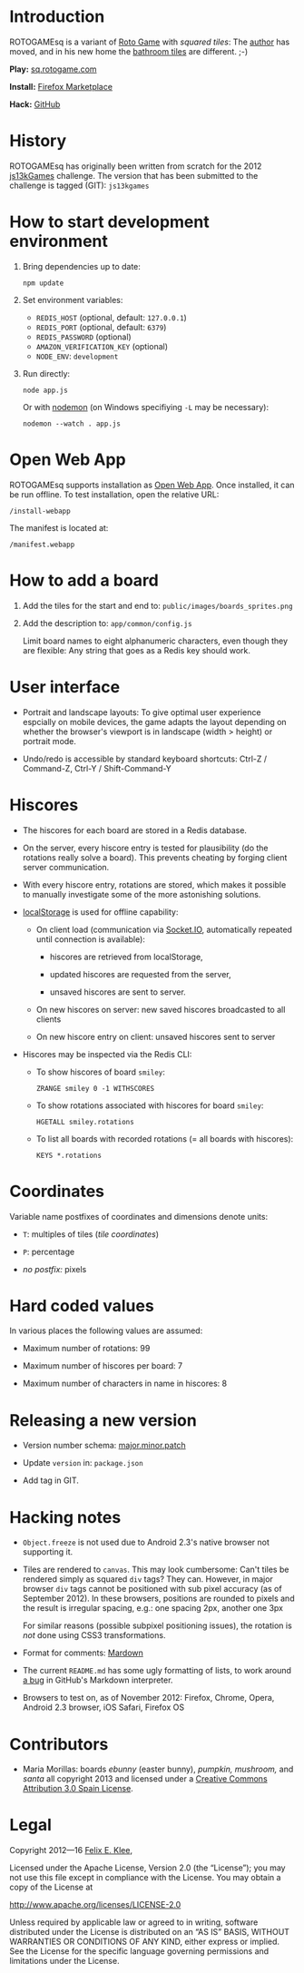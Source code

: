 Introduction
============

ROTOGAMEsq is a variant of [Roto Game][1] with *squared tiles*: The [author][4]
has moved, and in his new home the [bathroom tiles][15] are different. ;-)

**Play:** [sq.rotogame.com][2]

**Install:** [Firefox Marketplace][12]

**Hack:** [GitHub][13]


History
=======

ROTOGAMEsq has originally been written from scratch for the 2012
[js13kGames][3] challenge. The version that has been submitted to the challenge
is tagged (GIT): `js13kgames`


How to start development environment
====================================

 1. Bring dependencies up to date:

        npm update

 2. Set environment variables:
      + `REDIS_HOST` (optional, default: `127.0.0.1`)
      + `REDIS_PORT` (optional, default: `6379`)
      + `REDIS_PASSWORD` (optional)
      + `AMAZON_VERIFICATION_KEY` (optional)
      + `NODE_ENV`: `development`

 3. Run directly:

        node app.js

    Or with [nodemon][5] (on Windows specifiying `-L` may be necessary):

        nodemon --watch . app.js


Open Web App
============

ROTOGAMEsq supports installation as [Open Web App][11]. Once installed, it can
be run offline. To test installation, open the relative URL:

    /install-webapp

The manifest is located at:

    /manifest.webapp


How to add a board
==================

 1. Add the tiles for the start and end to: `public/images/boards_sprites.png`

 2. Add the description to: `app/common/config.js`

    Limit board names to eight alphanumeric characters, even though they are
    flexible: Any string that goes as a Redis key should work.


User interface
==============

  * Portrait and landscape layouts: To give optimal user experience espcially
    on mobile devices, the game adapts the layout depending on whether the
    browser's viewport is in landscape (width > height) or portrait mode.

  * Undo/redo is accessible by standard keyboard shortcuts: Ctrl-Z / Command-Z,
    Ctrl-Y / Shift-Command-Y


Hiscores
========

  * The hiscores for each board are stored in a Redis database.

  * On the server, every hiscore entry is tested for plausibility (do the
    rotations really solve a board). This prevents cheating by forging client
    server communication.

  * With every hiscore entry, rotations are stored, which makes it possible to
    manually investigate some of the more astonishing solutions.

  * [localStorage][6] is used for offline capability:

      + On client load (communication via [Socket.IO][7], automatically
        repeated until connection is available):

          - hiscores are retrieved from localStorage,

          - updated hiscores are requested from the server,

          - unsaved hiscores are sent to server.

      + On new hiscores on server: new saved hiscores broadcasted to all
        clients

      + On new hiscore entry on client: unsaved hiscores sent to server

  * Hiscores may be inspected via the Redis CLI:

      + To show hiscores of board `smiley`:

            ZRANGE smiley 0 -1 WITHSCORES

      + To show rotations associated with hiscores for board  `smiley`:

            HGETALL smiley.rotations

      + To list all boards with recorded rotations (= all boards with
        hiscores):

            KEYS *.rotations


Coordinates
===========

Variable name postfixes of coordinates and dimensions denote units:

  * `T`: multiples of tiles (*tile coordinates*)

  * `P`: percentage

  * *no postfix:* pixels


Hard coded values
=================

In various places the following values are assumed:

  * Maximum number of rotations: 99

  * Maximum number of hiscores per board: 7

  * Maximum number of characters in name in hiscores: 8


Releasing a new version
=======================

  * Version number schema: [major.minor.patch][16]

  * Update `version` in: `package.json`

  * Add tag in GIT.


Hacking notes
=============

  * `Object.freeze` is not used due to Android 2.3's native browser not
    supporting it.

  * Tiles are rendered to `canvas`. This may look cumbersome: Can't tiles be
    rendered simply as squared `div` tags? They can. However, in major browser
    `div` tags cannot be positioned with sub pixel accuracy (as of September
    2012). In these browsers, positions are rounded to pixels and the result is
    irregular spacing, e.g.: one spacing 2px, another one 3px

    For similar reasons (possible subpixel positioning issues), the rotation is
    *not* done using CSS3 transformations.

  * Format for comments: [Mardown][10]

  * The current `README.md` has some ugly formatting of lists, to work around
    [a bug][9] in GitHub's Markdown interpreter.

  * Browsers to test on, as of November 2012: Firefox, Chrome, Opera, Android
    2.3 browser, iOS Safari, Firefox OS


Contributors
============

  * Maria Morillas: boards *ebunny* (easter bunny), *pumpkin,* *mushroom,* and
    *santa* all copyright 2013 and licensed under a
    [Creative Commons Attribution 3.0 Spain License][14].


Legal
=====

Copyright 2012—16 [Felix E. Klee][4],

Licensed under the Apache License, Version 2.0 (the “License”); you may not use
this file except in compliance with the License. You may obtain a copy of the
License at

<http://www.apache.org/licenses/LICENSE-2.0>

Unless required by applicable law or agreed to in writing, software distributed
under the License is distributed on an “AS IS” BASIS, WITHOUT WARRANTIES OR
CONDITIONS OF ANY KIND, either express or implied. See the License for the
specific language governing permissions and limitations under the License.


[1]: https://github.com/feklee/rotogame
[2]: http://sq.rotogame.com
[3]: http://js13kgames.com
[4]: mailto:felix.klee@inka.de
[5]: https://github.com/remy/nodemon
[6]: http://www.w3.org/TR/webstorage/#the-localstorage-attribute
[7]: http://socket.io/
[8]: http://www.whatwg.org/specs/web-apps/current-work/multipage/offline.html#appcache
[9]: https://github.com/github/markup/issues/165
[10]: http://daringfireball.net/projects/markdown/
[11]: https://developer.mozilla.org/en-US/docs/Apps
[12]: https://marketplace.firefox.com/app/rotogamesq/
[13]: https://github.com/feklee/rotogamesq
[14]: http://creativecommons.org/licenses/by/3.0/es/
[15]: https://blog.mozilla.org/apps/2013/11/19/q-a-rotogamesq/
[16]: http://semver.org/
